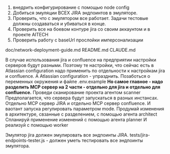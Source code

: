 1) внедрить конфигурирование с помощью node config
2) Добиться эмуляции ВСЕХ JIRA эндпоинтов в эмуляторе.
3) Проверить, что с эмулятором все работает. Задачи тестовые должны создаваться и убиваться в конце.
4) Проверить все на боевом контуре jira со своим аккаунтом и в проекте AITECH
5) Проверить работу с baseUrl прослойки имперсонализации

doc/network-deployment-guide.md
README.md
CLAUDE.md

В случае использования jira и confluence на предприятии настройки серверов будут разными.
Поэтому те настройки, что сейчас есть в Atlassian configuration надо применить по отдельности к настройкам jira и confluence.
А Atlassian configuration - упразднить.
Позаботься о переменных окружения и файле .env.example
**Но самое главное - надо разделить MCP сервер на 2 части - отдельно для jira и отдельно для confluence.**
Проведи сканирование проекта агентом scanner
Предполагается, что сервера будут запускаться в разных инстансах.
Отдельно MCP сервер JIRA и отдельно MCP сервер confluence. И ваотант запуска регулировать параметром mode.
Продумай изменения в архитектуре, свзанные с разделением, с помощью агента architect
Спланируй применение изменений с помощью агента planner
И реализуй с помощью worker


Эмулятор jira должен эмулировать все эндпоинты JIRA.
tests/jira-endpoints-tester.js - должен уметь тестировать все эндпоинты эмулятора.


